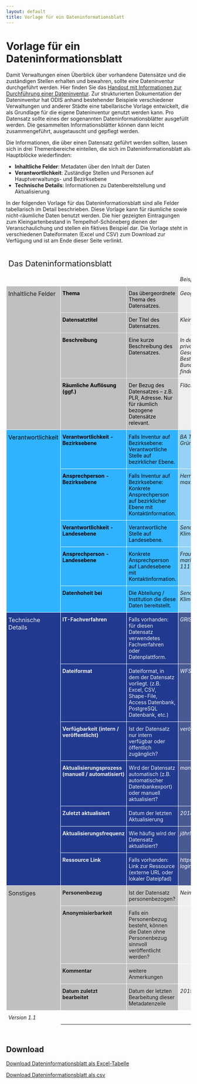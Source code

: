 ```yaml
---
layout: default
title: Vorlage für ein Dateninformationsblatt
---
```


# Vorlage für ein Dateninformationsblatt

Damit Verwaltungen einen Überblick über vorhandene Datensätze und die zuständigen Stellen erhalten und bewahren, sollte eine Dateninventur durchgeführt werden. Hier finden Sie das [Handout mit Informationen zur Durchführung einer Dateninventur](/ressourcen/dateninventur).
Zur strukturierten Dokumentation der Dateninventur hat ODIS anhand bestehender Beispiele verschiedener Verwaltungen und anderer Städte eine tabellarische Vorlage entwickelt, die als Grundlage für die eigene Dateninventur genutzt werden kann. Pro Datensatz sollte eines der sogenannten Dateninformationsblätter ausgefüllt werden. Die gesammelten Informationsblätter können dann leicht zusammengeführt, ausgetauscht und gepflegt werden.

Die Informationen, die über einen Datensatz geführt werden sollten, lassen sich in drei Themenbereiche einteilen, die sich im Dateninformationsblatt als Hauptblöcke wiederfinden:
- **Inhaltliche Felder**: Metadaten über den Inhalt der Daten
- **Verantwortlichkeit**: Zuständige Stellen und Personen auf Hauptverwaltungs- und Bezirksebene
- **Technische Details**: Informationen zu Datenbereitstellung und Aktualisierung

In der folgenden Vorlage für das Dateninformationsblatt sind alle Felder tabellarisch im Detail beschrieben. Diese Vorlage kann für räumliche sowie nicht-räumliche Daten benutzt werden. Die hier gezeigten Eintragungen zum Kleingartenbestand in Tempelhof-Schöneberg dienen der Veranschaulichung und stellen ein fiktives Beispiel dar. Die Vorlage steht in verschiedenen Dateiformaten (Excel und CSV) zum Download zur Verfügung und ist am Ende dieser Seite verlinkt.

<style type="text/css">
.tg  {border-collapse:collapse;border-spacing:0;margin-bottom: 25px}
.tg td{font-size:14px;padding:10px 5px;border-style:solid;border-width:1px;overflow:hidden;word-break:normal;border-color:black;}
.tg th{font-size:14px;font-weight:normal;padding:10px 5px;border-style:solid;border-width:1px;overflow:hidden;word-break:normal;border-color:black;}
.tg .tg-zj9c{font-style:italic;background-color:#495992;color:#ffffff;border-color:#ffffff;text-align:left;vertical-align:top}
.tg .tg-eahn{background-color:#30b3ff;color:#000000;border-color:#ffffff;text-align:left;vertical-align:top}
.tg .tg-km2t{font-weight:bold;border-color:#ffffff;text-align:left;vertical-align:top}
.tg .tg-o9w4{font-style:italic;background-color:#95d2f6;border-color:#ffffff;text-align:left;vertical-align:top}
.tg .tg-tng1{background-color:#c0c0c0;color:#000000;border-color:#efefef;text-align:left;vertical-align:top}
.tg .tg-zv4m{border-color:#ffffff;text-align:left;vertical-align:top}
.tg .tg-u6gx{font-weight:bold;background-color:#c0c0c0;border-color:#ffffff;text-align:left;vertical-align:top}
.tg .tg-lu18{font-weight:bold;background-color:#30b3ff;color:#000000;border-color:#ffffff;text-align:left;vertical-align:top}
.tg .tg-xm73{font-size:22px;border-color:#ffffff;text-align:left;vertical-align:top}
.tg .tg-czno{font-size:16px;border-color:#ffffff;text-align:left;vertical-align:top}
.tg .tg-16zm{font-weight:bold;background-color:#c0c0c0;color:#000000;border-color:#efefef;text-align:left;vertical-align:top}
.tg .tg-eo4b{font-style:italic;border-color:#ffffff;text-align:left;vertical-align:top}
.tg .tg-0x0e{font-size:16px;background-color:#c0c0c0;border-color:#ffffff;text-align:left;vertical-align:top}
.tg .tg-54w3{font-style:italic;background-color:#efefef;border-color:#ffffff;text-align:left;vertical-align:top}
.tg .tg-ozf7{font-size:16px;background-color:#30b3ff;color:#000000;border-color:#ffffff;text-align:left;vertical-align:top}
.tg .tg-ortv{font-size:16px;background-color:#213a8f;color:#efefef;border-color:#ffffff;text-align:left;vertical-align:top}
.tg .tg-dydg{font-weight:bold;background-color:#213a8f;color:#efefef;border-color:#ffffff;text-align:left;vertical-align:top}
.tg .tg-lhx1{background-color:#213a8f;color:#efefef;border-color:#ffffff;text-align:left;vertical-align:top}
.tg .tg-hvao{background-color:#c0c0c0;border-color:#ffffff;text-align:left;vertical-align:top}
</style>

<div style="overflow-x:auto;">
<table class="tg">
  <tr>
    <th class="tg-xm73" colspan="2">Das Dateninformationsblatt</th>
    <th class="tg-zv4m"></th>
    <th class="tg-eo4b"></th>
  </tr>
  <tr>
    <td class="tg-czno"></td>
    <td class="tg-km2t"></td>
    <td class="tg-zv4m"></td>
    <td class="tg-eo4b">Beispiel</td>
  </tr>
  <tr>
    <td class="tg-0x0e" rowspan="4">Inhaltliche Felder</td>
    <td class="tg-16zm">Thema</td>
    <td class="tg-tng1">Das übergeordnete Thema des Datensatzes.</td>
    <td class="tg-54w3">Geographie und Stadtplanung</td>
  </tr>
  <tr>
    <td class="tg-16zm">Datensatztitel</td>
    <td class="tg-tng1">Der Titel des Datensatzes.</td>
    <td class="tg-54w3">Kleingartenbestand</td>
  </tr>
  <tr>
    <td class="tg-16zm">Beschreibung</td>
    <td class="tg-tng1">Eine kurze Beschreibung des Datensatzes.</td>
    <td class="tg-54w3">In der Karte sind alle Kleingartenanlagen auf privaten und landeseigenen Flächen in ihrer Gesamtfläche dargestellt, für die die Bestimmungen des Bundeskleingartengesetzes Anwendung finden.</td>
  </tr>
  <tr>
    <td class="tg-16zm">Räumliche Auflösung (ggf.)</td>
    <td class="tg-tng1">Der Bezug des Datensatzes – z.B. PLR, Adresse. Nur für räumlich bezogene Datensätze relevant.</td>
    <td class="tg-54w3">Flächengeometrie</td>
  </tr>
  <tr>
    <td class="tg-ozf7" rowspan="5">Verantwortlichkeit</td>
    <td class="tg-lu18">Verantwortlichkeit - Bezirksebene</td>
    <td class="tg-eahn">Falls Inventur auf Bezirksebene: Verantwortliche Stelle auf bezirklicher Ebene.</td>
    <td class="tg-o9w4">BA Tempelhof-Schöneberg Straßen- und Grünflächenamt</td>
  </tr>
  <tr>
    <td class="tg-lu18">Ansprechperson - Bezirksebene</td>
    <td class="tg-eahn">Falls Inventur auf Bezirksebene: Konkrete Ansprechperson auf bezirklicher Ebene mit Kontaktinformation.</td>
    <td class="tg-o9w4">Herr Max Mustermann, max.mustermann@email.de, 030 - 000 000</td>
  </tr>
  <tr>
    <td class="tg-lu18">Verantwortlichkeit - Landesebene</td>
    <td class="tg-eahn">Verantwortliche Stelle auf Landesebene.</td>
    <td class="tg-o9w4">Senatsverwaltung für Umwelt, Verkehr und Klimaschutz Berlin</td>
  </tr>
  <tr>
    <td class="tg-lu18">Ansprechperson - Landesebene</td>
    <td class="tg-eahn">Konkrete Ansprechperson auf Landesebene mit Kontaktinformation.</td>
    <td class="tg-o9w4">Frau Maria Mustermann, maria.mustermann@email.de, 030 - 111 111</td>
  </tr>
  <tr>
    <td class="tg-lu18">Datenhoheit bei</td>
    <td class="tg-eahn">Die Abteilung / Institution die diese Daten bereitstellt.</td>
    <td class="tg-o9w4">Senatsverwaltung für Umwelt, Verkehr und Klimaschutz Berlin</td>
  </tr>
  <tr>
    <td class="tg-ortv" rowspan="7">Technische Details</td>
    <td class="tg-dydg">IT-Fachverfahren</td>
    <td class="tg-lhx1">Falls vorhanden: für diesen Datensatz verwendetes Fachverfahren oder Datenplattform.</td>
    <td class="tg-zj9c">GRIS (Grünflächeninformationssystem)</td>
  </tr>
  <tr>
    <td class="tg-dydg">Dateiformat</td>
    <td class="tg-lhx1">Dateiformat, in dem der Datensatz vorliegt. (z.B. Excel, CSV, Shape-File, Access Datenbank, PostgreSQL Datenbank, etc.)</td>
    <td class="tg-zj9c">WFS, WMS</td>
  </tr>
  <tr>
    <td class="tg-dydg">Verfügbarkeit (intern / veröffentlicht)</td>
    <td class="tg-lhx1">Ist der Datensatz nur intern verfügbar oder öffentlich zugänglich?</td>
    <td class="tg-zj9c">veröffentlicht</td>
  </tr>
  <tr>
    <td class="tg-dydg">Aktualisierungsprozess (manuell / automatisiert)</td>
    <td class="tg-lhx1">Wird der Datensatz automatisch (z.B. automatischer Datenbankexport) oder manuell aktualisiert?</td>
    <td class="tg-zj9c">manuell</td>
  </tr>
  <tr>
    <td class="tg-dydg">Zuletzt aktualisiert</td>
    <td class="tg-lhx1">Datum der letzten Aktualisierung</td>
    <td class="tg-zj9c">2018-05-23</td>
  </tr>
  <tr>
    <td class="tg-dydg">Aktualisierungsfrequenz</td>
    <td class="tg-lhx1">Wie häufig wird der Datensatz aktualisiert?</td>
    <td class="tg-zj9c">jährlich</td>
  </tr>
  <tr>
    <td class="tg-dydg">Ressource Link</td>
    <td class="tg-lhx1">Falls vorhanden: Link zur Ressource (externe URL oder lokaler Dateipfad)</td>
    <td class="tg-zj9c">https://fbinter.stadt-berlin.de/fb/index.jsp?loginkey=showMap&amp;mapId=kleing@senstadt</td>
  </tr>
  <tr>
    <td class="tg-0x0e" rowspan="4">Sonstiges</td>
    <td class="tg-u6gx">Personenbezug</td>
    <td class="tg-hvao">Ist der Datensatz personenbezogen?</td>
    <td class="tg-54w3">Nein</td>
  </tr>
    <tr>
    <td class="tg-u6gx">Anonymisierbarkeit</td>
    <td class="tg-hvao">Falls ein Personenbezug besteht, können die Daten ohne Personenbezug sinnvoll veröffentlicht werden?</td>
    <td class="tg-54w3"></td>
  </tr>
  <tr>
    <td class="tg-u6gx">Kommentar</td>
    <td class="tg-hvao">weitere Anmerkungen</td>
    <td class="tg-54w3"></td>
  </tr>
  <tr>
    <td class="tg-u6gx">Datum zuletzt bearbeitet</td>
    <td class="tg-hvao">Datum der letzten Bearbeitung dieser Metadatenzeile</td>
    <td class="tg-54w3">2019-12-16</td>
  </tr>
  <td class="tg-eo4b">Version 1.1</td>
</table>
</div>

## Download

[Download Dateninformationsblatt als Excel-Tabelle](/assets/file-download/Dateninformationsblatt_Vorlage_Version1.1.xlsx)

[Download Dateninformationsblatt als csv](/assets/file-download/Dateninformationsblatt_Vorlage_Version1.1.csv)

